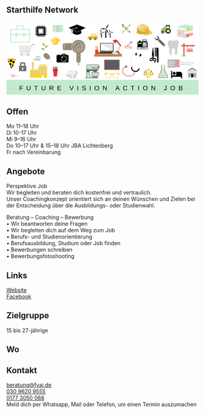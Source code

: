 ## Starthilfe Network
<div class="mediacontainer">
  <img id="topmedia" src="images/FVAJ,jpg.png" />
</div>

## Offen
Mo 11–18 Uhr<br>
Di 10-17 Uhr<br>
Mi  9–16 Uhr<br>
Do 10–17 Uhr & 15–18 Uhr JBA Lichtenberg<br>
Fr 	nach Vereinbarung

## Angebote
Perspektive Job<br>
Wir begleiten und beraten dich kostenfrei und vertraulich.<br>
Unser Coachingkonzept orientiert sich an deinen Wünschen und Zielen bei der Entscheidung über die Ausbildungs- oder Studienwahl.

Beratung – Coaching – Bewerbung<br>
•	Wir beantworten deine Fragen<br>
•	Wir begleiten dich auf dem Weg zum Job<br>
•	Berufs- und Studienorientierung<br>
•	Berufsausbildung, Studium oder Job finden<br>
•	Bewerbungen schreiben<br>
•	Bewerbungsfotoshooting<br>

## Links
<a class="external_link" href="https://www.fvaj.de">Website</a><br>
<a class="external_link" href="https://https://www.facebook.com/fvajverein">Facebook</a><br>

## Zielgruppe
15 bis 27-jährige 

## Wo
<div id="gmap"></div>
<script>window.onload = showMap('Ahrenshooper Str. 7, 13051 Berlin', 0, 'gmap_mini')</script>

## Kontakt
[beratung@fvaj.de](mailto:beratung@fvaj.de)<br>
<a href="tel:+493096209555">030 9620 9555</a><br>
<a href="tel:+491773050068">0177 3050 068</a><br>
Meld dich per Whatsapp, Mail oder Telefon, um einen Termin auszumachen
